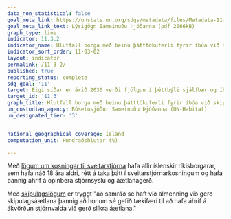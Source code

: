 ```yaml
---
data_non_statistical: false
goal_meta_link: https://unstats.un.org/sdgs/metadata/files/Metadata-11-03-02.pdf
goal_meta_link_text: Lýsigögn Sameinuðu Þjóðanna (pdf 2066kB)
graph_type: line
indicator: 11.3.2
indicator_name: Hlutfall borga með beinu þátttökuferli fyrir íbúa við skipulag og stjórnun þéttbýlis, með reglubundnum og lýðræðislegum hætti.
indicator_sort_order: 11-03-02
layout: indicator
permalink: /11-3-2/
published: true
reporting_status: complete
sdg_goal: '11'
target: Eigi síðar en árið 2030 verði fjölgun í þéttbýli sjálfbær og íbúar alls staðar í heiminum taki meiri þátt í skipulagsmálum og samkomulagi um sjálfbærni. 
target_id: '11.3'
graph_title: Hlutfall borga með beinu þátttökuferli fyrir íbúa við skipulag og stjórnun þéttbýlis, með reglubundnum og lýðræðislegum hætti.
un_custodian_agency: Búsetusjóður Sameinuðu Þjóðanna (UN-Habitat)
un_designated_tier: '3'


national_geographical_coverage: Ísland
computation_unit: Hundraðshlutar (%)

---
```


Með [lögum um kosningar til sveitarstjórna](https://www.althingi.is/altext/stjt/1998.005.html) hafa allir íslenskir ríkisborgarar, sem hafa náð 18 ára aldri, rétt á taka þátt í sveitarstjórnarkosningum og hafa þannig áhrif á opinbera stjórnsýslu og áætlanagerð.

Með [skipulagslögum](https://www.althingi.is/lagas/nuna/2010123.html) er tryggt "að samráð sé haft við almenning við gerð skipulagsáætlana þannig að honum sé gefið tækifæri til að hafa áhrif á ákvörðun stjórnvalda við gerð slíkra áætlana."
